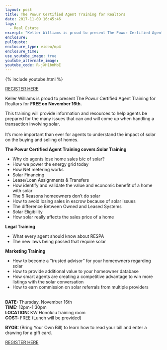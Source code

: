 ```yaml
---
layout: post
title: The Powur Certified Agent Training for Realtors
date: 2017-11-09 16:45:46
tags:
  - Real Estate
excerpt: "Keller Williams is proud to present The Powur Certified Agent Training for Realtors\_for FREE on\_November 16th."
enclosure:
pullquote:
enclosure_type: video/mp4
enclosure_time:
use_youtube_image: true
youtube_alternate_image:
youtube_code: R-jXH1bnMbE
---
```



{% include youtube.html %}

[REGISTER HERE](https://www.eventbrite.com/e/the-powur-certified-agent-training-for-realtors-tickets-39297245118?utm_source=KWCV-+Jim%27s+list+to+agents&amp;utm_campaign=fe1b0a4604-EMAIL_CAMPAIGN_2017_11_16&amp;utm_medium=email&amp;utm_term=0_2026cf1a3f-fe1b0a4604-197879241)

Keller Williams is proud to present The Powur Certified Agent Training for Realtors for **FREE on November 16th.**

This training will provide information and resources to help agents be prepared for the many issues that can and will come up when handling a transaction involving solar.<br>&nbsp;<br>It’s more important than ever for agents to understand the impact of solar on the buying and selling of homes.

**The Powur Certified Agent Training covers:Solar Training**

* Why do agents lose home sales b/c of solar?
* How we power the energy grid today
* How Net metering works
* Solar Financing
* Lease/Loan Assignments & Transfers
* How identify and validate the value and economic benefit of a home with solar
* The 5 Reasons homeowners don’t do solar
* How to avoid losing sales in escrow because of solar issues
* The difference Between Owned and Leased Systems
* Solar Eligibility
* How solar really affects the sales price of a home

**Legal Training**

* What every agent should know about RESPA
* The new laws being passed that require solar

**Marketing Training**

* How to become a “trusted advisor” for your homeowners regarding solar
* How to provide additional value to your homeowner database
* How smart agents are creating a competitive advantage to win more listings with the solar conversation
* How to earn commission on solar referrals from multiple providers

&nbsp;<br>**DATE:**&nbsp;Thursday, November 16th<br>**TIME:**&nbsp;12pm-1:30pm<br>**LOCATION:**&nbsp;KW Honolulu training room<br>**COST:**&nbsp;FREE (Lunch will be provided)

**BYOB:**&nbsp;(Bring Your Own Bill) to learn how to read your bill and enter a drawing for a gift card.

[REGISTER HERE](https://www.eventbrite.com/e/the-powur-certified-agent-training-for-realtors-tickets-39297245118?utm_source=KWCV-+Jim%27s+list+to+agents&amp;utm_campaign=fe1b0a4604-EMAIL_CAMPAIGN_2017_11_16&amp;utm_medium=email&amp;utm_term=0_2026cf1a3f-fe1b0a4604-197879241)